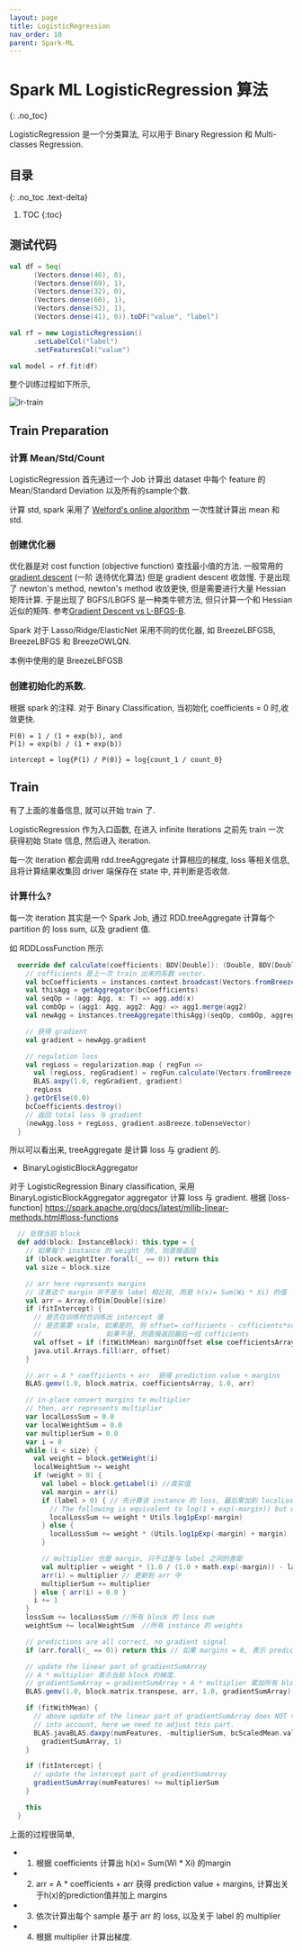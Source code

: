 ```yaml
---
layout: page
title: LogisticRegression
nav_order: 10
parent: Spark-ML
---
```


# Spark ML LogisticRegression 算法
{: .no_toc}

LogisticRegression 是一个分类算法, 可以用于 Binary Regression 和 Multi-classes Regression.

## 目录
{: .no_toc .text-delta}

1. TOC
{:toc}

## 测试代码

``` scala
val df = Seq(
      (Vectors.dense(46), 0),
      (Vectors.dense(69), 1),
      (Vectors.dense(32), 0),
      (Vectors.dense(60), 1),
      (Vectors.dense(52), 1),
      (Vectors.dense(41), 0)).toDF("value", "label")

val rf = new LogisticRegression()
      .setLabelCol("label")
      .setFeaturesCol("value")

val model = rf.fit(df)
```

整个训练过程如下所示,

![lr-train](/docs/spark-ml/logistic-regression/logistic_regression-flow.drawio.svg)

## Train Preparation

### 计算 Mean/Std/Count

LogisticRegression 首先通过一个 Job 计算出 dataset 中每个 feature 的  Mean/Standard Deviation 以及所有的sample个数.

计算 std, spark 采用了 [Welford's online algorithm](https://en.m.wikipedia.org/wiki/Algorithms_for_calculating_variance)
一次性就计算出 mean 和 std.

### 创建优化器

优化器是对 cost function (objective function) 查找最小值的方法. 一般常用的 [gradient descent](https://en.wikipedia.org/wiki/Gradient_descent) (一阶
迭待优化算法) 但是 gradient descent 收敛慢. 于是出现了 newton's method, newton's method 收敛更快, 
但是需要进行大量 Hessian 矩阵计算. 于是出现了 BGFS/LBGFS 是一种类牛顿方法, 但只计算一个和 Hessian 近似的矩阵. 参考[Gradient Descent vs L-BFGS-B](https://gbhat.com/machine_learning/sgd_vs_lbfgsb.html).

Spark 对于 Lasso/Ridge/ElasticNet 采用不同的优化器, 如 BreezeLBFGSB, BreezeLBFGS 和 BreezeOWLQN.

本例中使用的是 BreezeLBFGSB

### 创建初始化的系数.

根据 spark 的注释. 对于 Binary Classification, 当初始化 coefficients = 0 时,收敛更快.

``` 
P(0) = 1 / (1 + exp(b)), and
P(1) = exp(b) / (1 + exp(b))

intercept = log{P(1) / P(0)} = log{count_1 / count_0}
```

## Train

有了上面的准备信息, 就可以开始 train 了.

LogisticRegression 作为入口函数, 在进入 infinite Iterations 之前先 train 一次 获得初始 State 信息,
然后进入 iteration. 

每一次 iteration 都会调用 rdd.treeAggregate 计算相应的梯度, loss 等相关信息, 且将计算结果收集回 driver
端保存在 state 中, 并判断是否收敛.

### 计算什么?

每一次 iteration 其实是一个 Spark Job, 通过 RDD.treeAggregate 计算每个 partition 的 loss sum, 以及 gradient 值.

如 RDDLossFunction 所示

``` scala
  override def calculate(coefficients: BDV[Double]): (Double, BDV[Double]) = {
    // cofficients 是上一次 train 出来的系数 vector.
    val bcCoefficients = instances.context.broadcast(Vectors.fromBreeze(coefficients))
    val thisAgg = getAggregator(bcCoefficients)
    val seqOp = (agg: Agg, x: T) => agg.add(x)
    val combOp = (agg1: Agg, agg2: Agg) => agg1.merge(agg2)
    val newAgg = instances.treeAggregate(thisAgg)(seqOp, combOp, aggregationDepth)

    // 获得 gradient
    val gradient = newAgg.gradient

    // regulation loss
    val regLoss = regularization.map { regFun =>
      val (regLoss, regGradient) = regFun.calculate(Vectors.fromBreeze(coefficients))
      BLAS.axpy(1.0, regGradient, gradient)
      regLoss
    }.getOrElse(0.0)
    bcCoefficients.destroy()
    // 返回 total loss 与 gradient
    (newAgg.loss + regLoss, gradient.asBreeze.toDenseVector)
  }
```

所以可以看出来, treeAggregate 是计算 loss 与 gradient 的.

- BinaryLogisticBlockAggregator

对于 LogisticRegression Binary classification, 采用 BinaryLogisticBlockAggregator aggregator 计算
loss 与 gradient. 根据 [loss-function] https://spark.apache.org/docs/latest/mllib-linear-methods.html#loss-functions

``` scala
  // 处理当前 block
  def add(block: InstanceBlock): this.type = {
    // 如果每个 instance 的 weight 为0, 则直接返回
    if (block.weightIter.forall(_ == 0)) return this
    val size = block.size

    // arr here represents margins
    // 注意这个 margin 并不是与 label 相比较, 而是 h(x)= Sum(Wi * Xi) 的值
    val arr = Array.ofDim[Double](size)
    if (fitIntercept) { 
      // 是否在训练时也训练出 intercept 值
      // 是否需要 scale, 如果是的, 则 offset= cofficients - cofficients*scaledMean
      //                如果不是, 则直接返回最后一组 cofficients
      val offset = if (fitWithMean) marginOffset else coefficientsArray.last
      java.util.Arrays.fill(arr, offset)
    }

    // arr = A * coefficients + arr  获得 prediction value + margins
    BLAS.gemv(1.0, block.matrix, coefficientsArray, 1.0, arr)

    // in-place convert margins to multiplier
    // then, arr represents multiplier
    var localLossSum = 0.0
    var localWeightSum = 0.0
    var multiplierSum = 0.0
    var i = 0
    while (i < size) {
      val weight = block.getWeight(i)
      localWeightSum += weight
      if (weight > 0) {
        val label = block.getLabel(i) //真实值
        val margin = arr(i)
        if (label > 0) { // 先计算该 instance 的 loss, 最后累加到 localLossSum
          // The following is equivalent to log(1 + exp(-margin)) but more numerically stable.
          localLossSum += weight * Utils.log1pExp(-margin)
        } else {
          localLossSum += weight * (Utils.log1pExp(-margin) + margin)
        }

        // multiplier 也是 margin, 只不过是与 label 之间的差距
        val multiplier = weight * (1.0 / (1.0 + math.exp(-margin)) - label)
        arr(i) = multiplier // 更新到 arr 中
        multiplierSum += multiplier
      } else { arr(i) = 0.0 }
      i += 1
    }
    lossSum += localLossSum //所有 block 的 loss sum
    weightSum += localWeightSum  //所有 instance 的 weights

    // predictions are all correct, no gradient signal
    if (arr.forall(_ == 0)) return this // 如果 margins = 0, 表示 prediction 全正确 

    // update the linear part of gradientSumArray
    // A * multiplier 表示当前 block 的梯度.
    // gradientSumArray = gradientSumArray + A * multiplier 累加所有 block 的梯度
    BLAS.gemv(1.0, block.matrix.transpose, arr, 1.0, gradientSumArray)

    if (fitWithMean) {
      // above update of the linear part of gradientSumArray does NOT take the centering
      // into account, here we need to adjust this part.
      BLAS.javaBLAS.daxpy(numFeatures, -multiplierSum, bcScaledMean.value, 1,
        gradientSumArray, 1)
    }

    if (fitIntercept) {
      // update the intercept part of gradientSumArray
      gradientSumArray(numFeatures) += multiplierSum
    }

    this
  }
```

上面的过程很简单,

- 1. 根据 coefficients 计算出 h(x)= Sum(Wi * Xi) 的margin
- 2. arr = A * coefficients + arr  获得 prediction value + margins, 计算出关于h(x)的prediction值并加上 margins
- 3. 依次计算出每个 sample 基于 arr 的 loss, 以及关于 label 的 multiplier
- 4. 根据 multiplier 计算出梯度.
